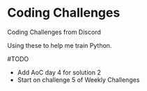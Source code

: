 # Coding Challenges
Coding Challenges from Discord

Using these to help me train Python.

#TODO
- Add AoC day 4 for solution 2
- Start on challenge 5 of Weekly Challenges
